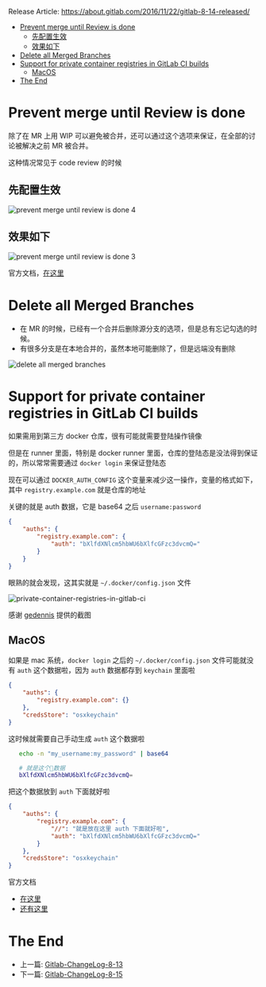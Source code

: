 Release Article: https://about.gitlab.com/2016/11/22/gitlab-8-14-released/

<!-- TOC -->

- [Prevent merge until Review is done](#prevent-merge-until-review-is-done)
  - [先配置生效](#先配置生效)
  - [效果如下](#效果如下)
- [Delete all Merged Branches](#delete-all-merged-branches)
- [Support for private container registries in GitLab CI builds](#support-for-private-container-registries-in-gitlab-ci-builds)
  - [MacOS](#macos)
- [The End](#the-end)

<!-- /TOC -->

# Prevent merge until Review is done

除了在 MR 上用 WIP 可以避免被合并，还可以通过这个选项来保证，在全部的讨论被解决之前 MR 被合并。

这种情况常见于 code review 的时候

## 先配置生效

![prevent merge until review is done 4](http://om4h4iqhe.bkt.clouddn.com/prevent-merge-until-review-is-done-6.jpg)

## 效果如下

![prevent merge until review is done 3](http://om4h4iqhe.bkt.clouddn.com/prevent-merge-until-review-is-done-7.jpg)

官方文档，[在这里](https://docs.gitlab.com/ee/user/discussions/index.html#only-allow-merge-requests-to-be-merged-if-all-discussions-are-resolved)

# Delete all Merged Branches

 - 在 MR 的时候，已经有一个合并后删除源分支的选项，但是总有忘记勾选的时候。
 - 有很多分支是在本地合并的，虽然本地可能删除了，但是远端没有删除

![delete all merged branches](http://om4h4iqhe.bkt.clouddn.com/delete-all-merged-branches.gif)

# Support for private container registries in GitLab CI builds

如果需用到第三方 docker 仓库，很有可能就需要登陆操作镜像

但是在 runner 里面，特别是 docker runner 里面，仓库的登陆态是没法得到保证的，所以常常需要通过 `docker login` 来保证登陆态

现在可以通过 `DOCKER_AUTH_CONFIG` 这个变量来减少这一操作，变量的格式如下，其中 `registry.example.com` 就是仓库的地址

关键的就是 auth 数据，它是 base64 之后 `username:password`

```json
{
    "auths": {
        "registry.example.com": {
            "auth": "bXlfdXNlcm5hbWU6bXlfcGFzc3dvcmQ="
        }
    }
}
```

眼熟的就会发现，这其实就是 `~/.docker/config.json` 文件

![private-container-registries-in-gitlab-ci](http://om4h4iqhe.bkt.clouddn.com/private-container-registries-in-gitlab-ci.jpg)

感谢 [gedennis](https://github.com/gedennis) 提供的截图

## MacOS

如果是 mac 系统，`docker login` 之后的 `~/.docker/config.json` 文件可能就没有 `auth` 这个数据啦，因为 `auth` 数据都存到 `keychain` 里面啦

```json
{
	"auths": {
		"registry.example.com": {}
	},
	"credsStore": "osxkeychain"
}
```

这时候就需要自己手动生成 `auth` 这个数据啦

```sh
   echo -n "my_username:my_password" | base64

   # 就是这个数据
   bXlfdXNlcm5hbWU6bXlfcGFzc3dvcmQ=
```

把这个数据放到 `auth` 下面就好啦

```json
{
    "auths": {
        "registry.example.com": {
            "//": "就是放在这里 auth 下面就好啦",
            "auth": "bXlfdXNlcm5hbWU6bXlfcGFzc3dvcmQ="
        }
    },
    "credsStore": "osxkeychain"
}
```

官方文档
 - [在这里](https://docs.gitlab.com/runner/configuration/advanced-configuration.html#using-a-private-container-registry)
 - [还有这里](https://docs.gitlab.com/ce/ci/docker/using_docker_images.html#define-an-image-from-a-private-container-registry)

# The End

 - 上一篇: [Gitlab-ChangeLog-8-13](https://github.com/yidinghan/blog/issues/7)
 - 下一篇: [Gitlab-ChangeLog-8-15](https://github.com/yidinghan/blog/issues/9)